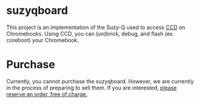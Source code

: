# suzyqboard

This project is an implementation of the Suzy-Q used to access [CCD](https://chromium.googlesource.com/chromiumos/third_party/hdctools/+/main/docs/ccd.md) on Chromebooks.
Using CCD, you can (un)brick, debug, and flash (ex. coreboot) your Chromebook.

# Purchase

Currently, you cannot purchase the suzyqboard. However, we are currently in the process of preparing to sell them. If you are interested, [please reserve an order, free of charge.](https://forms.gle/YuXQzCxEkBkt8sEY9)

